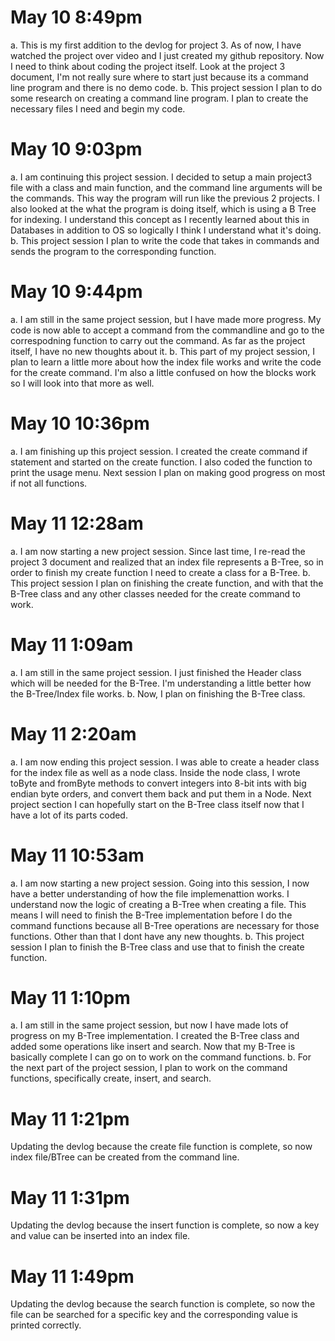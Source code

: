 # May 10 8:49pm
a. This is my first addition to the devlog for project 3. As of now, I have watched the project over video and I just created my github repository. Now I need to think about coding the project itself. Look at the project 3 document, I'm not really sure where to start just because its a command line program and there is no demo code. 
b. This project session I plan to do some research on creating a command line program. I plan to create the necessary files I need and begin my code. 

# May 10 9:03pm
a. I am continuing this project session. I decided to setup a main project3 file with a class and main function, and the command line arguments will be the commands. This way the program will run like the previous 2 projects. I also looked at the what the program is doing itself, which is using a B Tree for indexing. I understand this concept as I recently learned about this in Databases in addition to OS so logically I think I understand what it's doing.
b. This project session I plan to write the code that takes in commands and sends the program to the corresponding function. 

# May 10 9:44pm
a. I am still in the same project session, but I have made more progress. My code is now able to accept a command from the commandline and go to the correspodning function to carry out the command. As far as the project itself, I have no new thoughts about it.
b. This part of my project session, I plan to learn a little more about how the index file works and write the code for the create command. I'm also a little confused on how the blocks work so I will look into that more as well. 


# May 10 10:36pm
a. I am finishing up this project session. I created the create command if statement and started on the create function. I also coded the function to print the usage menu. Next session I plan on making good progress on most if not all functions. 

# May 11 12:28am
a. I am now starting a new project session. Since last time, I re-read the project 3 document and realized that an index file represents a B-Tree, so in order to finish my create function I need to create a class for a B-Tree. 
b. This project session I plan on finishing the create function, and with that the B-Tree class and any other classes needed for the create command to work.

# May 11 1:09am
a. I am still in the same project session. I just finished the Header class which will be needed for the B-Tree. I'm understanding a little better how the B-Tree/Index file works.
b. Now, I plan on finishing the B-Tree class.

# May 11 2:20am
a. I am now ending this project session. I was able to create a header class for the index file as well as a node class. Inside the node class, I wrote toByte and fromByte methods to convert integers into 8-bit ints with big endian byte orders, and convert them back and put them in a Node. Next project section I can hopefully start on the B-Tree class itself now that I have a lot of its parts coded. 

# May 11 10:53am
a. I am now starting a new project session. Going into this session, I now have a better understanding of how the file implemenattion works. I understand now the logic of creating a B-Tree when creating a file. This means I will need to finish the B-Tree implementation before I do the command functions because all B-Tree operations are necessary for those functions. Other than that I dont have any new thoughts.
b. This project session I plan to finish the B-Tree class and use that to finish the create function. 


# May 11 1:10pm
a. I am still in the same project session, but now I have made lots of progress on my B-Tree implementation. I created the B-Tree class and added some operations like insert and search. Now that my B-Tree is basically complete I can go on to work on the command functions.
b. For the next part of the project session, I plan to work on the command functions, specifically create, insert, and search. 

# May 11 1:21pm
Updating the devlog because the create file function is complete, so now index file/BTree can be created from the command line.

# May 11 1:31pm
Updating the devlog because the insert function is complete, so now a key and value can be inserted into an index file.

# May 11 1:49pm
Updating the devlog because the search function is complete, so now the file can be searched for a specific key and the corresponding value is printed correctly. 



